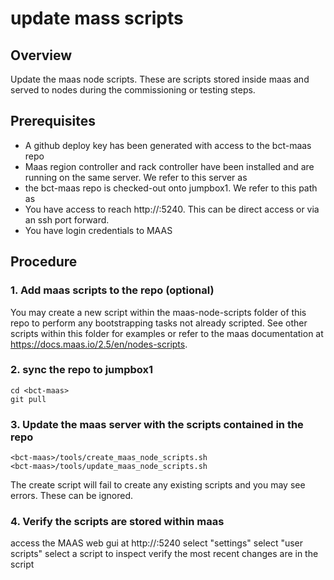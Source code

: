 # update mass scripts



## Overview
Update the maas node scripts.  These are scripts stored inside maas and served to nodes during the commissioning or testing steps.

## Prerequisites
* A github deploy key has been generated with access to the bct-maas repo
* Maas region controller and rack controller have been installed and are running on the same server.   We refer to this server as <jumpbox1>
* the bct-maas repo is checked-out onto jumpbox1.  We refer to this path as <bct-maas>
* You have access to reach http://<jumpbox1>:5240.  This can be direct access or via an ssh port forward.
* You have login credentials to MAAS


## Procedure

### 1. Add maas scripts to the repo (optional)

You may create a new script within the maas-node-scripts folder of this repo to perform any bootstrapping tasks not already scripted.  See other scripts within this folder for examples or refer to the maas documentation at https://docs.maas.io/2.5/en/nodes-scripts.  

### 2. sync the repo to jumpbox1
```
cd <bct-maas>
git pull
```

### 3. Update the maas server with the scripts contained in the repo
```
<bct-maas>/tools/create_maas_node_scripts.sh
<bct-maas>/tools/update_maas_node_scripts.sh
```
The create script will fail to create any existing scripts and you may see errors.  These can be ignored.


### 4. Verify the scripts are stored within maas

access the MAAS web gui at http://<jumpbox1>:5240
select "settings"
select "user scripts"
select a script to inspect
verify the most recent changes are in the script
```


